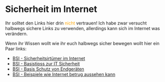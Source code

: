 # Sicherheit im Internet

Ihr solltet den Links hier drin <font color="orange"> nicht </font> vertrauen! Ich habe zwar versucht halbwegs sichere Links zu verwenden, allerdings kann sich im Internet was verändern.   

Wenn ihr Wissen wollt wie ihr euch halbwegs sicher bewegen wollt hier ein Paar links:

- [BSI - Sicherheitsirtümer im Internet](https://www.bsi.bund.de/dok/7777438)
- [BSI - Basistipss zur IT Sicherheit](https://www.bsi.bund.de/DE/Themen/Verbraucherinnen-und-Verbraucher/Informationen-und-Empfehlungen/Cyber-Sicherheitsempfehlungen/cyber-sicherheitsempfehlungen_node.html#doc131400bodyText3)
- [BSI - Basis Schutz von Endgeräten](https://www.bsi.bund.de/dok/6695682 )
- [BSI - Beispiele wie Internet betrug aussehen kann](https://www.bsi.bund.de/DE/Themen/Verbraucherinnen-und-Verbraucher/Informationen-und-Empfehlungen/Wie-geht-Internet/wie-geht-internet_node.html)
